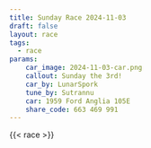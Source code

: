 ```yaml
---
title: Sunday Race 2024-11-03
draft: false
layout: race
tags:
  - race
params:
    car_image: 2024-11-03-car.png
    callout: Sunday the 3rd!
    car_by: LunarSpork
    tune_by: Sutrannu
    car: 1959 Ford Anglia 105E
    share_code: 663 469 991
---
```


{{< race >}}
